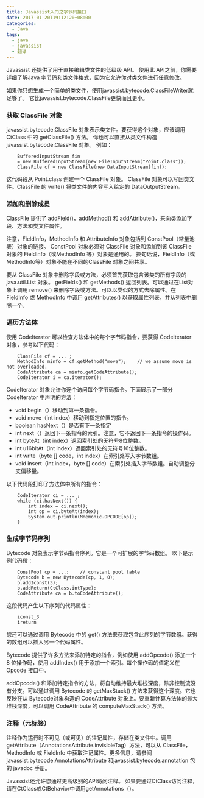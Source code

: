 ```yaml
---
title: Javassist入门之字节码接口
date: 2017-01-20T19:12:20+08:00
categories:
  - Java
tags:
  - java
  - javassist
  - 翻译	
---
```


Javassist 还提供了用于直接编辑类文件的低级级 API。 使用此 API之前，你需要详细了解Java 字节码和类文件格式，因为它允许你对类文件进行任意修改。

如果你只想生成一个简单的类文件，使用javassist.bytecode.ClassFileWriter就足够了。 它比javassist.bytecode.ClassFile更快而且更小。
<!--more-->
### 获取 ClassFile 对象

javassist.bytecode.ClassFile 对象表示类文件。要获得这个对象，应该调用 CtClass 中的 getClassFile() 方法。
你也可以直接从类文件构造 javassist.bytecode.ClassFile 对象。 例如：

```
	BufferedInputStream fin
    = new BufferedInputStream(new FileInputStream("Point.class"));
	ClassFile cf = new ClassFile(new DataInputStream(fin));
```

这代码段从 Point.class 创建一个 ClassFile 对象。
ClassFile 对象可以写回类文件。ClassFile 的 write() 将类文件的内容写入给定的 DataOutputStream。

### 添加和删除成员

ClassFile 提供了 addField()，addMethod() 和 addAttribute()，来向类添加字段、方法和类文件属性。

注意，FieldInfo，MethodInfo 和 AttributeInfo 对象包括到 ConstPool（常量池表）对象的链接。 ConstPool 对象必须对 ClassFile 对象和添加到该 ClassFile 对象的 FieldInfo（或MethodInfo 等）对象是通用的。 换句话说，FieldInfo（或MethodInfo等）对象不能在不同的ClassFile 对象之间共享。

要从 ClassFile 对象中删除字段或方法，必须首先获取包含该类的所有字段的 java.util.List 对象。 getFields() 和 getMethods() 返回列表。可以通过在List对象上调用 remove() 来删除字段或方法。可以以类似的方式去除属性。在 FieldInfo 或 MethodInfo 中调用 getAttributes() 以获取属性列表，并从列表中删除一个。

### 遍历方法体

使用 CodeIterator 可以检查方法体中的每个字节码指令，要获得 CodeIterator 对象，参考以下代码：

```
	ClassFile cf = ... ;
	MethodInfo minfo = cf.getMethod("move");    // we assume move is not overloaded.
	CodeAttribute ca = minfo.getCodeAttribute();
	CodeIterator i = ca.iterator();
```

CodeIterator 对象允许你逐个访问每个字节码指令。下面展示了一部分 CodeIterator 中声明的方法：

* void begin（）移动到第一条指令。
* void move（int index）移动到指定位置的指令。
* boolean hasNext（）是否有下一条指定
* int next（）返回下一条指令的索引。注意，它不返回下一条指令的操作码。
* int byteAt（int index）返回索引处的无符号8位整数。
* int u16bitAt（int index）返回索引处的无符号16位整数。
* int write（byte [] code，int index）在索引处写入字节数组。
* void insert（int index，byte [] code）在索引处插入字节数组。自动调整分支偏移量。

以下代码段打印了方法体中所有的指令：

```
	CodeIterator ci = ... ;
	while (ci.hasNext()) {
	    int index = ci.next();
	    int op = ci.byteAt(index);
	    System.out.println(Mnemonic.OPCODE[op]);
	}
```

### 生成字节码序列

Bytecode 对象表示字节码指令序列。它是一个可扩展的字节码数组。
以下是示例代码段：

```
	ConstPool cp = ...;    // constant pool table
	Bytecode b = new Bytecode(cp, 1, 0);
	b.addIconst(3);
	b.addReturn(CtClass.intType);
	CodeAttribute ca = b.toCodeAttribute();
```

这段代码产生以下序列的代码属性：

```
	iconst_3
	ireturn
```

您还可以通过调用 Bytecode 中的 get() 方法来获取包含此序列的字节数组。获得的数组可以插入另一个代码属性。

Bytecode 提供了许多方法来添加特定的指令，例如使用 addOpcode() 添加一个 8 位操作码，使用 addIndex() 用于添加一个索引。每个操作码的值定义在 Opcode 接口中。

addOpcode() 和添加特定指令的方法，将自动维持最大堆栈深度，除非控制流没有分支。可以通过调用 Bytecode 的 getMaxStack() 方法来获得这个深度。它也反映在从 Bytecode对象构造的 CodeAttribute 对象上。要重新计算方法体的最大堆栈深度，可以调用 CodeAttribute 的 computeMaxStack() 方法。

### 注释（元标签）

注释作为运行时不可见（或可见）的注记属性，存储在类文件中。调用 getAttribute（AnnotationsAttribute.invisibleTag）方法，可以从 ClassFile，MethodInfo 或 FieldInfo 中获取注记属性。更多信息，请参阅 javassist.bytecode.AnnotationsAttribute 和javassist.bytecode.annotation 包的 javadoc 手册。

Javassist还允许您通过更高级别的API访问注释。 如果要通过CtClass访问注释，请在CtClass或CtBehavior中调用getAnnotations（）。

